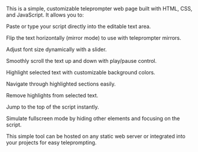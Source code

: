 This is a simple, customizable teleprompter web page built with HTML, CSS, and JavaScript. It allows you to:

Paste or type your script directly into the editable text area.

Flip the text horizontally (mirror mode) to use with teleprompter mirrors.

Adjust font size dynamically with a slider.

Smoothly scroll the text up and down with play/pause control.

Highlight selected text with customizable background colors.

Navigate through highlighted sections easily.

Remove highlights from selected text.

Jump to the top of the script instantly.

Simulate fullscreen mode by hiding other elements and focusing on the script.

This simple tool can be hosted on any static web server or integrated into your projects for easy teleprompting.
